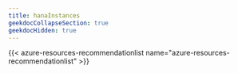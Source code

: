 ```yaml
---
title: hanaInstances
geekdocCollapseSection: true
geekdocHidden: true
---
```


{{< azure-resources-recommendationlist name="azure-resources-recommendationlist" >}}
